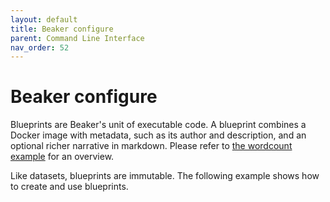 ```yaml
---
layout: default
title: Beaker configure
parent: Command Line Interface
nav_order: 52
---
```


# Beaker configure

Blueprints are Beaker's unit of executable code. A blueprint combines a Docker image with metadata,
such as its author and description, and an optional richer narrative in markdown. Please refer to
[the wordcount example](https://beaker-pub.allenai.org/bp/bp_qbjvcda1sed7) for an overview.

Like datasets, blueprints are immutable. The following example shows how to create and use blueprints.
